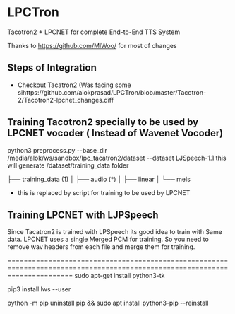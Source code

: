 # LPCTron
Tacotron2 + LPCNET for complete End-to-End TTS System

Thanks to https://github.com/MlWoo/ for most of changes

## Steps of Integration

* Checkout Tacatron2 (Was facing some sihttps://github.com/alokprasad/LPCTron/blob/master/Tacotron-2/Tacotron2-lpcnet_changes.diff



## Training Tacotron2 specially to be used by LPCNET vocoder ( Instead of Wavenet Vocoder)

python3 preprocess.py --base_dir /media/alok/ws/sandbox/lpc_tacatron2/dataset --dataset LJSpeech-1.1
this will generate /dataset/training_data folder 

├── training_data (1)
│   ├── audio (*)
│   ├── linear
│   └── mels

* this is replaced by script for training to be used by LPCNET

## Training LPCNET with LJPSpeech
Since Tacatron2 is trained with LPSpeech its good idea to train with Same data. LPCNET uses a single Merged PCM 
for training. So you need to remove wav headers from each file and merge them for training.






============================================================================================================================
sudo apt-get install python3-tk 

pip3 install lws --user

python -m pip uninstall pip && sudo apt install python3-pip --reinstall
